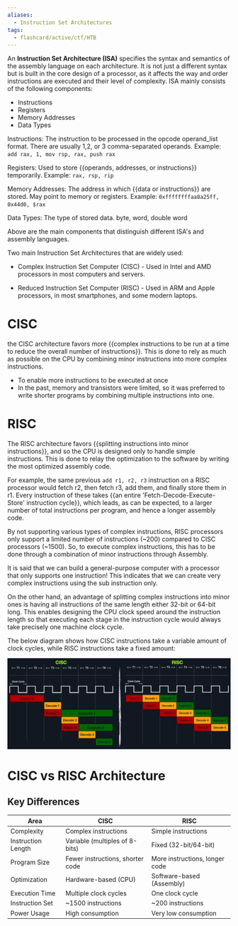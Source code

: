 ```yaml
---
aliases:
  - Instruction Set Architectures
tags:
  - flashcard/active/ctf/HTB
---
```


An **Instruction Set Architecture (ISA)** specifies the syntax and semantics of the assembly language on each architecture. It is not just a different syntax but is built in the core design of a processor, as it affects the way and order instructions are executed and their level of complexity. ISA mainly consists of the following components:
- Instructions
- Registers
- Memory Addresses
- Data Types <!--SR:!2025-01-30,3,250-->


Instructions: The instruction to be processed in the opcode operand_list format. There are usually 1,2, or 3 comma-separated operands.	Example: `add rax, 1, mov rsp, rax, push rax`  

Registers: Used to store {{operands, addresses, or instructions}} temporarily.	Example: `rax, rsp, rip`  

Memory Addresses: The address in which {{data or instructions}} are stored. May point to memory or registers.	Example: `0xffffffffaa8a25ff, 0x44d0, $rax`  

Data Types: The type of stored data.	byte, word, double word <!--SR:!2025-01-30,3,250!2025-01-30,3,250-->

Above are the main components that distinguish different ISA's and assembly languages.

Two main Instruction Set Architectures that are widely used:

- Complex Instruction Set Computer (CISC) - Used in Intel and AMD processors in most computers and servers.

- Reduced Instruction Set Computer (RISC) - Used in ARM and Apple processors, in most smartphones, and some modern laptops.


# CISC
the CISC architecture favors more {{complex instructions to be run at a time to reduce the overall number of instructions}}. This is done to rely as much as possible on the CPU by combining minor instructions into more complex instructions. <!--SR:!2025-01-30,3,250-->

- To enable more instructions to be executed at once
- In the past, memory and transistors were limited, so it was preferred to write shorter programs by combining multiple instructions into one.

# RISC
The RISC architecture favors {{splitting instructions into minor instructions}}, and so the CPU is designed only to handle simple instructions. This is done to relay the optimization to the software by writing the most optimized assembly code. <!--SR:!2025-01-30,3,250-->

For example, the same previous `add r1, r2, r3` instruction on a RISC processor would fetch r2, then fetch r3, add them, and finally store them in r1. Every instruction of these takes {{an entire 'Fetch-Decode-Execute-Store' instruction cycle}}, which leads, as can be expected, to a larger number of total instructions per program, and hence a longer assembly code. <!--SR:!2025-01-30,3,250-->

By not supporting various types of complex instructions, RISC processors only support a limited number of instructions (~200) compared to CISC processors (~1500). So, to execute complex instructions, this has to be done through a combination of minor instructions through Assembly.

It is said that we can build a general-purpose computer with a processor that only supports one instruction! This indicates that we can create very complex instructions using the sub instruction only. 

On the other hand, an advantage of splitting complex instructions into minor ones is having all instructions of the same length either 32-bit or 64-bit long. This enables designing the CPU clock speed around the instruction length so that executing each stage in the instruction cycle would always take precisely one machine clock cycle.

The below diagram shows how CISC instructions take a variable amount of clock cycles, while RISC instructions take a fixed amount:

![alt text](<../linked images/CISCRISC.png>)


# CISC vs RISC Architecture

## Key Differences

| Area | CISC | RISC |
|------|------|------|
| Complexity | Complex instructions | Simple instructions |
| Instruction Length | Variable (multiples of 8-bits) | Fixed (32-bit/64-bit) |
| Program Size | Fewer instructions, shorter code | More instructions, longer code |
| Optimization | Hardware-based (CPU) | Software-based (Assembly) |
| Execution Time | Multiple clock cycles | One clock cycle |
| Instruction Set | ~1500 instructions | ~200 instructions |
| Power Usage | High consumption | Very low consumption |

